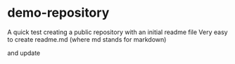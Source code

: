# demo-repository
A quick test creating a public repository with an initial readme file
Very easy to create readme.md (where md stands for markdown) 

and update 
